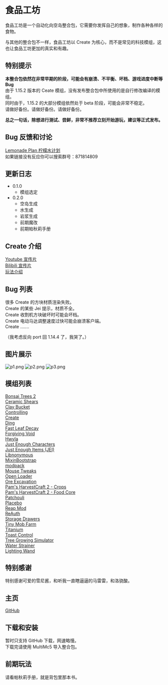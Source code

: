 # 食品工坊

食品工坊是一个自动化向空岛整合包，它需要你发挥自己的想象，制作各种各样的食物。

与其他的整合包不一样，食品工坊以 Create 为核心，而不是常见的科技模组，这也让食品工坊更加的真实和有趣。


## 特别提示
 
**本整合包依然在非常早期的阶段，可能会有崩溃、不平衡、坏档、游戏进度中断等 Bug**  
由于 1.15.2 版本的 Ceate 模组，没有发布整合包中所使用的是自行修改编译的模组。  
同时由于，1.15.2 的大部分模组依然处于 beta 阶段，可能会非常不稳定。  
请做好备份。请做好备份。请做好备份。

**总之一句话，除想进行测试、尝鲜，非常不推荐立刻开始游玩，建议等正式发布。**  


## Bug 反馈和讨论

[Lemonade Plan 柠檬水计划](https://jq.qq.com/?_wv=1027&k=5YF1url)  
如果链接没有反应你可以搜索群号：871814809

## 更新日志
- 0.1.0
    - 模组选定
- 0.2.0 
    - 空岛生成
    - 水生成
    - 岩浆生成
    - 前期魔改
    - 前期帕秋莉手册


## Create 介绍

[Youtube 宣传片](https://youtu.be/jDIuWv7ROi8)  
[Bilibili 宣传片](https://www.bilibili.com/video/BV1AE411P7Nd)  
[玩法介绍](https://www.bilibili.com/video/BV1B64y1u7Ho)  


## Bug 列表

很多 Create 的方块材质渲染失败。  
Create 的某些 Jei 提示，材质不全。  
Create 收割机方块破坏时可能会坏档。   
Create 电动马达调整速度过快可能会崩溃客户端。  
Create .......  

（我考虑反向 port 回 1.14.4 了，我哭了。）  

## 图片展示

![p1.png](https://i.loli.net/2020/05/05/Cm5V1jnovGruxT4.png)
![p2.png](https://i.loli.net/2020/05/05/Mh5noeQtV4Zz8uY.png)
![p3.png](https://i.loli.net/2020/05/05/TogzCtDxnaPKQ67.png)

## 模组列表

[Bonsai Trees 2](https://www.curseforge.com/minecraft/mc-mods/bonsai-trees)  
[Ceramic Shears](https://www.curseforge.com/minecraft/mc-mods/ceramic-shears)  
[Clay Bucket](https://www.curseforge.com/minecraft/mc-mods/clay-bucket)  
[Controlling](https://www.curseforge.com/minecraft/mc-mods/controlling)  
[Create](https://www.curseforge.com/minecraft/mc-mods/create)  
[Ding](https://www.curseforge.com/minecraft/mc-mods/ding)  
[Fast Leaf Decay](https://www.curseforge.com/minecraft/mc-mods/fast-leaf-decay)  
[Forgiving Void](https://www.curseforge.com/minecraft/mc-mods/forgiving-void)  
[Hwyla](https://www.curseforge.com/minecraft/mc-mods/hwyla)  
[Just Enough Characters](https://www.curseforge.com/minecraft/mc-mods/just-enough-characters)  
[Just Enough Items (JEI)](https://www.curseforge.com/minecraft/mc-mods/jei)  
[Libnonymous](https://www.curseforge.com/minecraft/mc-mods/libnonymous)  
[MixinBootstrap](https://www.curseforge.com/minecraft/mc-mods/mixinbootstrap)  
[modpack](https://github.com/jihuayu/modpack-3t)  
[Mouse Tweaks](https://www.curseforge.com/minecraft/mc-mods/mouse-tweaks)  
[Open Loader](https://www.curseforge.com/minecraft/mc-mods/open-loader)  
[Ore Excavation](https://www.curseforge.com/minecraft/mc-mods/ore-excavation)  
[Pam's HarvestCraft 2 - Crops](https://www.curseforge.com/minecraft/mc-mods/pams-harvestcraft-2-crops)  
[Pam's HarvestCraft 2 - Food Core](https://www.curseforge.com/minecraft/mc-mods/pams-harvestcraft-2-food-core)  
[Patchouli](https://www.curseforge.com/minecraft/mc-mods/patchouli)  
[Placebo](https://www.curseforge.com/minecraft/mc-mods/placebo)  
[Reap Mod](https://www.curseforge.com/minecraft/mc-mods/reap-mod)  
[ReAuth](https://www.curseforge.com/minecraft/mc-mods/reauth)  
[Storage Drawers](https://www.curseforge.com/minecraft/mc-mods/storage-drawers)  
[Tiny Mob Farm](https://www.curseforge.com/minecraft/mc-mods/tiny-mob-farm)  
[Titanium](https://www.curseforge.com/minecraft/mc-mods/titanium)  
[Toast Control](https://www.curseforge.com/minecraft/mc-mods/toast-control)  
[Tree Growing Simulator](https://www.curseforge.com/minecraft/mc-mods/tree-growing-simulator)  
[Water Strainer](https://www.curseforge.com/minecraft/mc-mods/water-strainer)  
[Lighting Wand](https://www.curseforge.com/minecraft/mc-mods/lighting-wand)


## 特别感谢

特别感谢可爱的雪尼酱，和听我一直瞎逼逼的马雷雷，和洛骁酸。


## 主页

[GitHub](https://github.com/jihuayu/foodfactory)

## 下载和安装

暂时只支持 GitHub 下载，网速略慢。  
下载完请使用 MultiMc5 导入整合包。

## 前期玩法

请看帕秋莉手册，就是背包里那本书。
